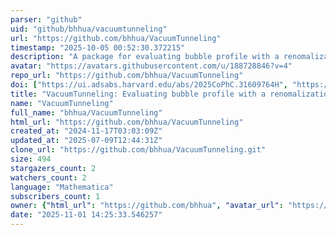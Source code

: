 ```yaml
---
parser: "github"
uid: "github/bhhua/vacuumtunneling"
url: "https://github.com/bhhua/VacuumTunneling"
timestamp: "2025-10-05 00:52:30.372215"
description: "A package for evaluating bubble profile with a renomalization factor"
avatar: "https://avatars.githubusercontent.com/u/188728846?v=4"
repo_url: "https://github.com/bhhua/VacuumTunneling"
doi: ["https://ui.adsabs.harvard.edu/abs/2025CoPhC.31609764H", "https://ui.adsabs.harvard.edu/abs/2025ascl.soft09011H/abstract"]
title: "VacuumTunneling: Evaluating bubble profile with a renomalization factor"
name: "VacuumTunneling"
full_name: "bhhua/VacuumTunneling"
html_url: "https://github.com/bhhua/VacuumTunneling"
created_at: "2024-11-17T03:03:09Z"
updated_at: "2025-07-09T12:44:31Z"
clone_url: "https://github.com/bhhua/VacuumTunneling.git"
size: 494
stargazers_count: 2
watchers_count: 2
language: "Mathematica"
subscribers_count: 1
owner: {"html_url": "https://github.com/bhhua", "avatar_url": "https://avatars.githubusercontent.com/u/188728846?v=4", "login": "bhhua", "type": "User"}
date: "2025-11-01 14:25:33.546257"
---
```

